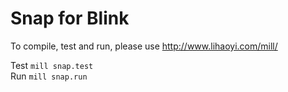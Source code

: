 # Snap for Blink

To compile, test and run, please use http://www.lihaoyi.com/mill/ 

Test `mill snap.test`  
Run `mill snap.run`  
